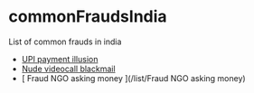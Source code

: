 # commonFraudsIndia
List of common frauds in india

- [ UPI payment illusion ](/list/UPI-payment-illusion.md)
- [ Nude videocall blackmail ](/list/Nude-videocall-blackmail.md)
- [ Fraud NGO asking money ](/list/Fraud NGO asking money)
